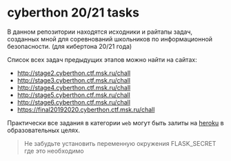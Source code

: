 # cyberthon 20/21 tasks

В данном репозитории находятся исходники и райтапы задач, созданных мной для соревнований школьников по информационной безопасности.
(для кибертона 20/21 года)

Список всех задач предыдущих этапов можно найти на сайтах:
* http://stage2.cyberthon.ctf.msk.ru/chall
* http://stage3.cyberthon.ctf.msk.ru/chall
* http://stage4.cyberthon.ctf.msk.ru/chall
* http://stage5.cyberthon.ctf.msk.ru/chall
* http://stage6.cyberthon.ctf.msk.ru/chall
* https://final20192020.cyberthon.ctf.msk.ru/chall

Практически все задания в категории `web` могут быть залиты на [heroku](https://www.heroku.com/) в образовательных целях.
> Не забудьте установить переменную окружения FLASK_SECRET где это необходимо 
